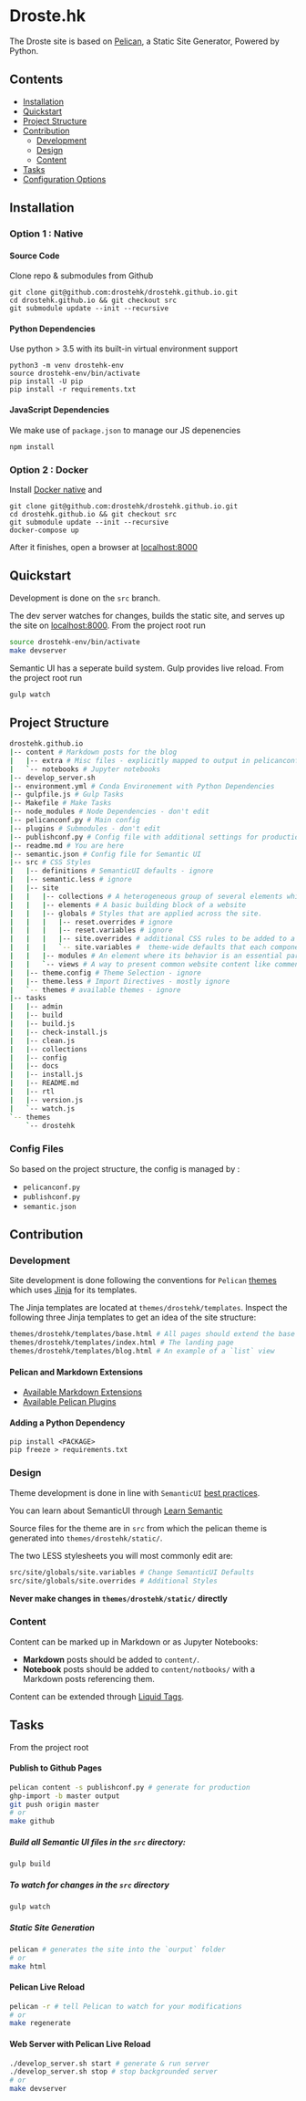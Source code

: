 # Droste.hk

The Droste site is based on [Pelican](https://blog.getpelican.com/), a Static Site Generator, Powered by Python.

## Contents

* [Installation](#installation)
* [Quickstart](#quickstart)
* [Project Structure](#project-structure)
* [Contribution](#contribution)
    - [Development](#development)
    - [Design](#design)
    - [Content](#content)
* [Tasks](#tasks)
* [Configuration Options](#tasks)

## Installation

### Option 1 : Native

#### Source Code

Clone repo & submodules from Github

```
git clone git@github.com:drostehk/drostehk.github.io.git
cd drostehk.github.io && git checkout src
git submodule update --init --recursive
```

#### Python Dependencies

Use python > 3.5 with its built-in virtual environment support

```
python3 -m venv drostehk-env
source drostehk-env/bin/activate
pip install -U pip
pip install -r requirements.txt
```

#### JavaScript Dependencies

We make use of `package.json` to manage our JS depenencies

```
npm install
```

### Option 2 : Docker

Install [Docker native](http://www.docker.com/products/overview) and

```
git clone git@github.com:drostehk/drostehk.github.io.git
cd drostehk.github.io && git checkout src
git submodule update --init --recursive
docker-compose up
```

After it finishes, open a browser at [localhost:8000](http://localhost:8000)

## Quickstart

Development is done on the `src` branch.

The dev server watches for changes, builds the static site, and serves up the site on [localhost:8000](localhost:8000). From the project root run

```bash
source drostehk-env/bin/activate
make devserver
```

Semantic UI has a seperate build system. Gulp provides live reload. From the project root run

```bash
gulp watch
```

## Project Structure

```bash
drostehk.github.io
|-- content # Markdown posts for the blog
|   |-- extra # Misc files - explicitly mapped to output in pelicanconf.py
|   `-- notebooks # Jupyter notebooks
|-- develop_server.sh
|-- environment.yml # Conda Environement with Python Dependencies
|-- gulpfile.js # Gulp Tasks
|-- Makefile # Make Tasks
|-- node_modules # Node Dependencies - don't edit
|-- pelicanconf.py # Main config
|-- plugins # Submodules - don't edit
|-- publishconf.py # Config file with additional settings for production
|-- readme.md # You are here
|-- semantic.json # Config file for Semantic UI
|-- src # CSS Styles
|   |-- definitions # SemanticUI defaults - ignore
|   |-- semantic.less # ignore
|   |-- site
|   |   |-- collections # A heterogeneous group of several elements which can usually be found together.
|   |   |-- elements # A basic building block of a website
|   |   |-- globals # Styles that are applied across the site.
|   |   |   |-- reset.overrides # ignore
|   |   |   |-- reset.variables # ignore
|   |   |   |-- site.overrides # additional CSS rules to be added to a definition for a theme.
|   |   |   `-- site.variables #  theme-wide defaults that each component can extend.
|   |   |-- modules # An element where its behavior is an essential part of its definition
|   |   `-- views # A way to present common website content like comments, activity feeds
|   |-- theme.config # Theme Selection - ignore
|   |-- theme.less # Import Directives - mostly ignore
|   `-- themes # available themes - ignore
|-- tasks
|   |-- admin
|   |-- build
|   |-- build.js
|   |-- check-install.js
|   |-- clean.js
|   |-- collections
|   |-- config
|   |-- docs
|   |-- install.js
|   |-- README.md
|   |-- rtl
|   |-- version.js
|   `-- watch.js
`-- themes
    `-- drostehk
```

### Config Files

So based on the project structure, the config is managed by :

* `pelicanconf.py`
* `publishconf.py`
* `semantic.json`

## Contribution

### Development 

Site development is done following the conventions for `Pelican` [themes](http://docs.getpelican.com/en/3.7.1/themes.html) which uses [Jinja](http://jinja.pocoo.org/docs/dev/) for its templates.

The Jinja templates are located at `themes/drostehk/templates`. Inspect the following three Jinja templates to get an idea of the site structure:

```bash
themes/drostehk/templates/base.html # All pages should extend the base template
themes/drostehk/templates/index.html # The landing page
themes/drostehk/templates/blog.html # An example of a `list` view
```

#### Pelican and Markdown Extensions

* [Available Markdown Extensions](http://pythonhosted.org/Markdown/extensions/)
* [Available Pelican Plugins](https://github.com/getpelican/pelican-plugins#pelican-plugins)

#### Adding a Python Dependency

```
pip install <PACKAGE>
pip freeze > requirements.txt
```

### Design

Theme development is done in line with `SemanticUI` [best practices](http://semantic-ui.com/usage/theming.html).

You can learn about SemanticUI through [Learn Semantic](http://learnsemantic.com/)

Source files for the theme are in `src` from which the pelican theme is generated into `themes/drostehk/static/`.

The two LESS stylesheets you will most commonly edit are:

```bash
src/site/globals/site.variables # Change SemanticUI Defaults
src/site/globals/site.overrides # Additional Styles
```

**Never make changes in `themes/drostehk/static/` directly**

### Content

Content can be marked up in Markdown or as Jupyter Notebooks:

* **Markdown** posts should be added to `content/`.
* **Notebook** posts should be added to `content/notbooks/` with a Markdown posts referencing them.

Content can be extended through [Liquid Tags](https://github.com/getpelican/pelican-plugins/tree/master/liquid_tags#liquid-style-tags).


## Tasks

From the project root

#### Publish to Github Pages

```bash
pelican content -s publishconf.py # generate for production
ghp-import -b master output
git push origin master
# or
make github
```

##### Build all Semantic UI files in the `src` directory:

```bash
gulp build
```

##### To watch for changes in the `src` directory

```bash
gulp watch
```

##### Static Site Generation

```bash
pelican # generates the site into the `ourput` folder
# or
make html
```

#### Pelican Live Reload

```bash
pelican -r # tell Pelican to watch for your modifications
# or
make regenerate
```

#### Web Server with Pelican Live Reload

```bash
./develop_server.sh start # generate & run server
./develop_server.sh stop # stop backgrounded server
# or
make devserver
```